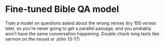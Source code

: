 # Fine-tuned Bible QA model

Train a model on questions asked about the wrong verses (try 100 verses later, so you're never going to get a parallel passage, and you probably won't have the same conversation happening. Double check long texts like sermon on the mount or John 13-17)
